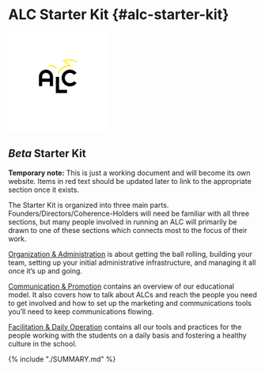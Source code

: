 # ALC Starter Kit {#alc-starter-kit}

![alc_logo_animation.gif](assets/alclogo_animation.gif)

## _Beta_ Starter Kit

**Temporary note:** This is just a working document and will become its own website. Items in <span class="fixit">red text</span> should be updated later to link to the appropriate section once it exists.

The Starter Kit is organized into three main parts. Founders/Directors/Coherence-Holders will need be familiar with all three sections, but many people involved in running an ALC will primarily be drawn to one of these sections which connects most to the focus of their work.

[Organization & Administration](export/organization_&_administration/index.html) is about getting the ball rolling, building your team, setting up your initial administrative infrastructure, and managing it all once it’s up and going.

[Communication & Promotion](export/communication_&_promotion/README.md) contains an overview of our educational model. It also covers how to talk about ALCs and reach the people you need to get involved and how to set up the marketing and communications tools you’ll need to keep communications flowing.

[Facilitation & Daily Operation](export/facilitation_&_daily_operation/README.md) contains all our tools and practices for the people working with the students on a daily basis and fostering a healthy culture in the school.

{% include "./SUMMARY.md" %}
